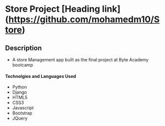 # Store Project [Heading link] (https://github.com/mohamedm10/Store)
## Description
- A store Management app built as the final project at Byte Academy bootcamp

#### Technolgies and Languages Used
* Python
* Django
* HTML5
* CSS3
* Javascript
* Bootstrap
* JQuery
